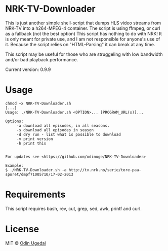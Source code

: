 NRK-TV-Downloader
======================
This is just another simple shell-script that dumps HLS video streams from NRK-TV into a h264-MPEG-4 container.
The script is using ffmpeg, or curl as a fallback (not the best option) 
This script has nothing to do with NRK!
It is only meant for private use, and I am not responsible for anyone's use of it. 
Because the script relies on "HTML-Parsing" it can break at any time.


This script may be useful for those who are struggeling with low bandwidth and/or bad playback performance.

Current version: 0.9.9

Usage
======================
    chmod +x NRK-TV-Downloader.sh
    [...]
    Usage: ./NRK-TV-Downloader.sh <OPTION>... [PROGRAM_URL(s)]...

    Options:
         -a download all episodes, in all seasons.
         -s download all episodes in season
         -d dry run - list what is possible to download
         -v print version
         -h print this


    For updates see <https://github.com/odinuge/NRK-TV-Downloader>

    Example:
    $ ./NRK-TV-Downloader.sh -a http://tv.nrk.no/serie/tore-paa-sporet/dmpf71005710/17-02-2013

Requirements
======================
This script requires bash, rev, cut, grep, sed, awk, printf and curl.

License
======================
MIT © [Odin Ugedal](https://ugedal.com)

